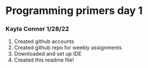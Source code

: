 # Programming primers day 1
### Kayla Conner 1/28/22

1. Created github accounts
2. Created github repo for weekly assignments
3. Downloaded and set up IDE 
4. Created this readme file!